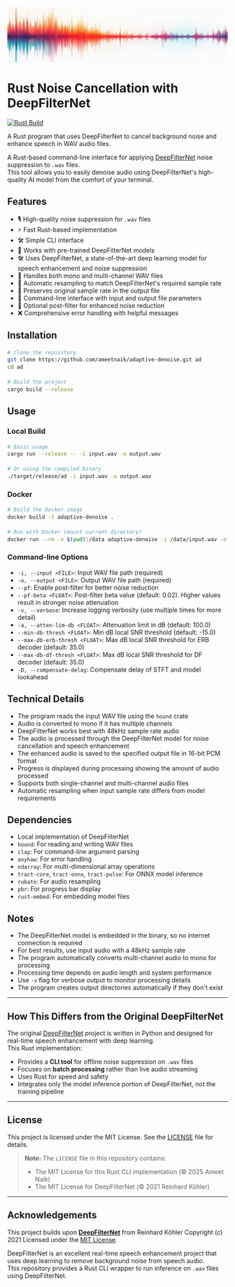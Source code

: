 ![](adaptive-denoise.png)

# Rust Noise Cancellation with DeepFilterNet

[![Rust Build](https://github.com/ameetnaik/adaptive-denoise/actions/workflows/rust.yml/badge.svg)](https://github.com/ameetnaik/adaptive-denoise/actions/workflows/rust.yml)

A Rust program that uses DeepFilterNet to cancel background noise and enhance speech in WAV audio files.

A Rust-based command-line interface for applying [DeepFilterNet](https://github.com/Rikorose/DeepFilterNet) noise suppression to `.wav` files.  
This tool allows you to easily denoise audio using DeepFilterNet's high-quality AI model from the comfort of your terminal.

## Features
- 🎙️ High-quality noise suppression for `.wav` files
- ⚡ Fast Rust-based implementation
- 🛠️ Simple CLI interface
- 📂 Works with pre-trained DeepFilterNet models
- 🛠️ Uses DeepFilterNet, a state-of-the-art deep learning model for speech enhancement and noise suppression
- 🎵 Handles both mono and multi-channel WAV files
- 🎼 Automatic resampling to match DeepFilterNet's required sample rate
- 🎼 Preserves original sample rate in the output file
- 📂 Command-line interface with input and output file parameters
- 🤿 Optional post-filter for enhanced noise reduction
- ❌ Comprehensive error handling with helpful messages

## Installation

```bash
# Clone the repository
git clone https://github.com/ameetnaik/adaptive-denoise.git ad
cd ad

# Build the project
cargo build --release
```

## Usage

### Local Build
```bash
# Basic usage
cargo run --release -- -i input.wav -o output.wav

# Or using the compiled binary
./target/release/ad -i input.wav -o output.wav
```

### Docker
```bash
# Build the Docker image
docker build -t adaptive-denoise .

# Run with Docker (mount current directory)
docker run --rm -v $(pwd):/data adaptive-denoise -i /data/input.wav -o /data/output.wav
```

### Command-line Options

- `-i, --input <FILE>`: Input WAV file path (required)
- `-o, --output <FILE>`: Output WAV file path (required)
- `--pf`: Enable post-filter for better noise reduction
- `--pf-beta <FLOAT>`: Post-filter beta value (default: 0.02). Higher values result in stronger noise attenuation
- `-v, --verbose`: Increase logging verbosity (use multiple times for more detail)
- `-a, --atten-lim-db <FLOAT>`: Attenuation limit in dB (default: 100.0)
- `--min-db-thresh <FLOAT>`: Min dB local SNR threshold (default: -15.0)
- `--max-db-erb-thresh <FLOAT>`: Max dB local SNR threshold for ERB decoder (default: 35.0)
- `--max-db-df-thresh <FLOAT>`: Max dB local SNR threshold for DF decoder (default: 35.0)
- `-D, --compensate-delay`: Compensate delay of STFT and model lookahead

## Technical Details

- The program reads the input WAV file using the `hound` crate
- Audio is converted to mono if it has multiple channels
- DeepFilterNet works best with 48kHz sample rate audio
- The audio is processed through the DeepFilterNet model for noise cancellation and speech enhancement
- The enhanced audio is saved to the specified output file in 16-bit PCM format
- Progress is displayed during processing showing the amount of audio processed
- Supports both single-channel and multi-channel audio files
- Automatic resampling when input sample rate differs from model requirements

## Dependencies

- Local implementation of DeepFilterNet
- `hound`: For reading and writing WAV files
- `clap`: For command-line argument parsing
- `anyhow`: For error handling
- `ndarray`: For multi-dimensional array operations
- `tract-core`, `tract-onnx`, `tract-pulse`: For ONNX model inference
- `rubato`: For audio resampling
- `pbr`: For progress bar display
- `rust-embed`: For embedding model files

## Notes

- The DeepFilterNet model is embedded in the binary, so no internet connection is required
- For best results, use input audio with a 48kHz sample rate
- The program automatically converts multi-channel audio to mono for processing
- Processing time depends on audio length and system performance
- Use `-v` flag for verbose output to monitor processing details
- The program creates output directories automatically if they don't exist

---

## How This Differs from the Original DeepFilterNet

The original [DeepFilterNet](https://github.com/Rikorose/DeepFilterNet) project is written in Python and designed for real-time speech enhancement with deep learning.  
This Rust implementation:
- Provides a **CLI tool** for offline noise suppression on `.wav` files
- Focuses on **batch processing** rather than live audio streaming
- Uses Rust for speed and safety
- Integrates only the model inference portion of DeepFilterNet, not the training pipeline

---

## License

This project is licensed under the MIT License. See the [LICENSE](LICENSE) file for details.

> **Note:** The `LICENSE` file in this repository contains:
> - The MIT License for this Rust CLI implementation (© 2025 Ameet Naik)
> - The MIT License for DeepFilterNet (© 2021 Reinhard Köhler)

---

## Acknowledgements

This project builds upon **[DeepFilterNet](https://github.com/Rikorose/DeepFilterNet)** from Reinhard Köhler Copyright (c) 2021 
Licensed under the [MIT License](https://github.com/Rikorose/DeepFilterNet/blob/main/LICENSE).

DeepFilterNet is an excellent real-time speech enhancement project that uses deep learning to remove background noise from speech audio.  
This repository provides a Rust CLI wrapper to run inference on `.wav` files using DeepFilterNet.
